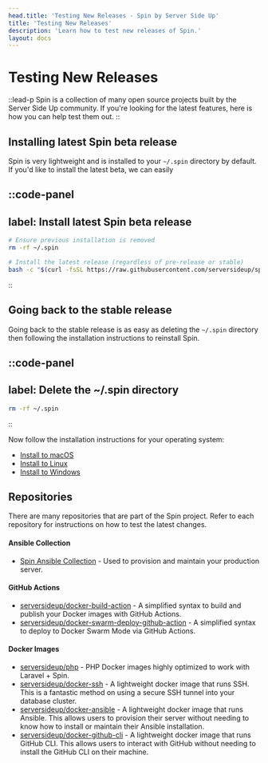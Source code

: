 ```yaml
---
head.title: 'Testing New Releases - Spin by Server Side Up'
title: 'Testing New Releases'
description: 'Learn how to test new releases of Spin.'
layout: docs
---
```


# Testing New Releases
::lead-p
Spin is a collection of many open source projects built by the Server Side Up community. If you're looking for the latest features, here is how you can help test them out.
::

## Installing latest Spin beta release
Spin is very lightweight and is installed to your `~/.spin` directory by default. If you'd like to install the latest beta, we can easily 

::code-panel
---
label: Install latest Spin beta release
---
```bash
# Ensure previous installation is removed
rm -rf ~/.spin

# Install the latest release (regardless of pre-release or stable)
bash -c "$(curl -fsSL https://raw.githubusercontent.com/serversideup/spin/main/tools/install.sh)" "" --beta
```
::

## Going back to the stable release
Going back to the stable release is as easy as deleting the `~/.spin` directory then following the installation instructions to reinstall Spin.

::code-panel
---
label: Delete the ~/.spin directory
---
```bash
rm -rf ~/.spin
```
::

Now follow the installation instructions for your operating system:

- [Install to macOS](/docs/installation/install-macos)
- [Install to Linux](/docs/installation/install-linux)
- [Install to Windows](/docs/installation/install-windows)

## Repositories
There are many repositories that are part of the Spin project. Refer to each repository for instructions on how to test the latest changes.

#### Ansible Collection
- [Spin Ansible Collection](https://github.com/serversideup/ansible-collection-spin) - Used to provision and maintain your production server.

#### GitHub Actions
- [serversideup/docker-build-action](https://github.com/marketplace/actions/docker-build-action) - A simplified syntax to build and publish your Docker images with GitHub Actions.
- [serversideup/docker-swarm-deploy-github-action](https://github.com/marketplace/actions/docker-swarm-deploy-github-action) - A simplified syntax to deploy to Docker Swarm Mode via GitHub Actions.

#### Docker Images
- [serversideup/php](https://serversideup.net/open-source/docker-php/) - PHP Docker images highly optimized to work with Laravel + Spin.
- [serversideup/docker-ssh](https://github.com/serversideup/docker-ssh) - A lightweight docker image that runs SSH. This is a fantastic method on using a secure SSH tunnel into your database cluster.
- [serversideup/docker-ansible](https://github.com/serversideup/docker-ansible) - A lightweight docker image that runs Ansible. This allows users to provision their server without needing to know how to install or maintain their Ansible installation.
- [serversideup/docker-github-cli](https://github.com/serversideup/docker-github-cli) - A lightweight docker image that runs GitHub CLI. This allows users to interact with GitHub without needing to install the GitHub CLI on their machine.